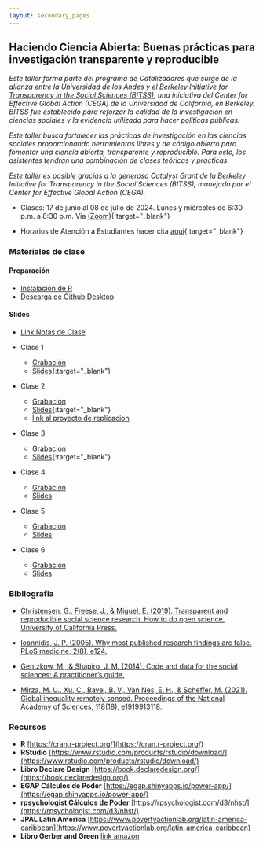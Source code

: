 ```yaml
---
layout: secondary_pages
---
```


## Haciendo Ciencia Abierta: Buenas prácticas para investigación transparente y reproducible

*Este taller forma parte del programa de Catalizadores que surge de la alianza entre la Universidad de los Andes y el [Berkeley Initiative for Transparency in the Social Sciences (BITSS)](https://www.bitss.org/), una iniciativa del Center for Effective Global Action (CEGA) de la Universidad de California, en Berkeley. BITSS fue establecido para reforzar la calidad de la investigación en ciencias sociales y la evidencia utilizada para hacer políticas públicas.*

*Este taller busca fortalecer las prácticas de investigación en las ciencias sociales proporcionando herramientas libres y de código abierto para fomentar una ciencia abierta, transparente y reproducible. Para esto, los asistentes tendrán una combinación de clases teóricas y prácticas.*

*Este taller es posible gracias a la generosa Catalyst Grant de la Berkeley Initiative for Transparency in the Social Sciences (BITSS), manejado por el Center for Effective Global Action (CEGA).*


- Clases: 17 de junio al 08 de julio de 2024. Lunes y miércoles de 6:30 p.m. a 8:30 p.m. Via [(Zoom)](https://uniandes-edu-co.zoom.us/j/81459093801){:target="_blank"}
	
	
- Horarios de Atención a Estudiantes  hacer cita [aqui](https://calendly.com/i-sarmiento/horarios-atencion-estudiantes){:target="_blank"}
	

### Materiales de clase

#### Preparación
- [Instalación de  R](https://rawcdn.githack.com/ignaciomsarmiento/BDML_USCO/53fbb98c1795eaa9c826135f3e12610d3027c896/Tutorials/01_Install_R/Install_R.html)
- [Descarga de Github Desktop](https://desktop.github.com/)


#### Slides

- [Link Notas de Clase](https://ignaciomsarmiento.github.io/HCA_Book/)

- Clase 1 
	- [Grabación](https://www.dropbox.com/scl/fi/i5mbyd7nvl4zj9jxan1ga/Clase01_HCA.mp4?rlkey=astajgivsazn53l9tp2ex2zax&dl=0)
	- [Slides](https://ignaciomsarmiento.github.io/teaching/HCA/Clase01/slides_day1#1){:target="_blank"}
	

- Clase 2 
	- [Grabación](https://www.dropbox.com/scl/fi/1lruxp8v4rc7ynn0fwasx/Clase02_HCA.mp4?rlkey=jk6urfnlfw8130jmkjll333k7&dl=0)
	- [Slides](https://ignaciomsarmiento.github.io/teaching/HCA/Clase02/slides_day2#2){:target="_blank"}
	- [link al proyecto de replicacion](https://github.com/ignaciomsarmiento/ignaciomsarmiento.github.io/tree/master/teaching/HCA/Clase02/inequality_RS)


- Clase 3 
	- [Grabación](https://www.dropbox.com/scl/fi/en3a15hd3rzv6y8vb2haj/Clase03_HCA.mov?rlkey=84ryfd66pj64u0c413w9twtqd&dl=0)
	- [Slides](https://htmlpreview.github.io/?https://github.com/guscastilloa/guscastilloa.github.io/blob/master/_projects/teaching/Clase03/Clase03.html#/title-slide){:target="_blank"}

- Clase 4
	- [Grabación](https://www.dropbox.com/scl/fi/8b98u4wv9jt0u8q37mimd/Clase04_HCA.mp4?rlkey=u4u3u0ob7jy3j3yaqiy6lx606&dl=0)
	- [Slides](https://html-preview.github.io/?url=https://github.com/guscastilloa/guscastilloa.github.io/blob/master/_projects/teaching/Clase04/Clase04.html)


- Clase 5
	- [Grabación](https://www.dropbox.com/scl/fi/t1mgpkn564yx68vjk7b3v/Clase05_HCA.mp4?rlkey=w2g2jkz4do3xuojhsad0lc3qz&dl=0)
	- [Slides](https://html-preview.github.io/?url=https://github.com/guscastilloa/guscastilloa.github.io/blob/master/_projects/teaching/Clase05/Clase05.html)



- Clase 6
	- [Grabación]()
	- [Slides](https://html-preview.github.io/?url=https://github.com/guscastilloa/guscastilloa.github.io/blob/master/_projects/teaching/Clase06/Clase06.html)


### Bibliografia

- [Christensen, G., Freese, J., & Miguel, E. (2019). Transparent and reproducible social science research: How to do open science. University of California Press.](https://www.ucpress.edu/book/9780520296954/transparent-and-reproducible-social-science-research)

- [Ioannidis, J. P. (2005). Why most published research findings are false. PLoS medicine, 2(8), e124.](https://journals.plos.org/plosmedicine/article?id=10.1371/journal.pmed.0020124&xid=17259,15700019,15700186,15700190,15700248)

- [Gentzkow, M., & Shapiro, J. M. (2014). Code and data for the social sciences: A practitioner’s guide.](https://web.stanford.edu/~gentzkow/research/CodeAndData.pdf)

- [Mirza, M. U., Xu, C., Bavel, B. V., Van Nes, E. H., & Scheffer, M. (2021). Global inequality remotely sensed. Proceedings of the National Academy of Sciences, 118(18), e1919913118.](https://www.pnas.org/doi/full/10.1073/pnas.1919913118)

### Recursos

- **R**  [https://cran.r-project.org/](https://cran.r-project.org/)
- **RStudio**  [https://www.rstudio.com/products/rstudio/download/](https://www.rstudio.com/products/rstudio/download/)
- **Libro Declare Design** [https://book.declaredesign.org/](https://book.declaredesign.org/)
- **EGAP Cálculos de Poder** [https://egap.shinyapps.io/power-app/](https://egap.shinyapps.io/power-app/)
- **rpsychologist Cálculos de Poder** [https://rpsychologist.com/d3/nhst/](https://rpsychologist.com/d3/nhst/)
- **JPAL Latin America** [https://www.povertyactionlab.org/latin-america-caribbean](https://www.povertyactionlab.org/latin-america-caribbean)
- **Libro Gerber and Green** [link amazon](https://www.amazon.com/Field-Experiments-Design-Analysis-Interpretation/dp/0393979954)